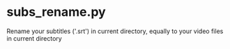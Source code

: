 subs_rename.py
===========

Rename your subtitles ('.srt') in current directory, equally to your video files in current directory
